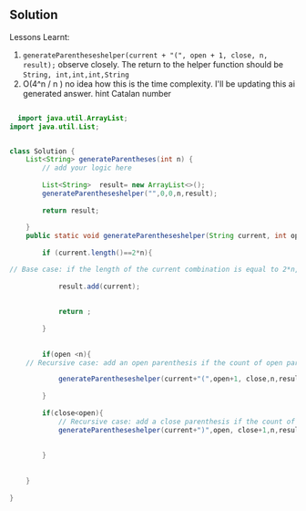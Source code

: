 ## Solution

Lessons Learnt:

1. `generateParentheseshelper(current + "(", open + 1, close, n, result);` observe closely.  The return to the helper function should be `String, int,int,int,String`
2. O(4^n / n ) no idea how this is the time complexity. I'll be updating this ai generated answer. hint Catalan number

``` java

  import java.util.ArrayList;
import java.util.List;


class Solution {
	List<String> generateParentheses(int n) {
	    // add your logic here
		
		List<String>  result= new ArrayList<>();
		generateParentheseshelper("",0,0,n,result);
		
		return result;
		
	}
	public static void generateParentheseshelper(String current, int open, int close, int n, List<String> result){
		
		if (current.length()==2*n){

// Base case: if the length of the current combination is equal to 2*n, add it to the result
			
			result.add(current);
			
			
			return ; 
			
		}
		
		
		if(open <n){
    // Recursive case: add an open parenthesis if the count of open parentheses is less than 'n'

			generateParentheseshelper(current+"(",open+1, close,n,result);
			
		}
		
		if(close<open){
			// Recursive case: add a close parenthesis if the count of close parentheses is less than the count of open parentheses
			generateParentheseshelper(current+")",open, close+1,n,result);
			
			
		}
		
		
	}
	
}
```
